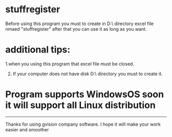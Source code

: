 # stuffregister

 Before using this program you must to create in D:\ directory excel file nmaed "stuffregister"
 after that you can use it as long as you want.

# additional tips:
 1.when you using this program that excel file must be closed.

 2. If your computer does not have disk D:\ directory you must to create it.

# Program supports WindowsOS soon it will support all Linux distribution 
___________________________________________________________________________

 Thanks for using gvision company software.
 I hope it will make your work easier and smoother 


